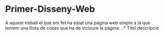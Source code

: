 # Primer-Disseny-Web
A aquest treball el que em fet ha estat una pàgina web simple a la que teniem una llista de coses que ha de incloure la pàgina:
..* Títol descripció
